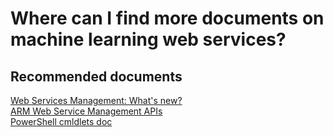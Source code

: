 <properties 
    pageTitle="Where can I find more documents on machine learning web services?"
    description="Where can I find more documents on machine learning web services?"
    service="microsoft.machinelearning"
    resource="webServices"
    authors="jajan17"
    displayOrder="5"
    selfHelpType="resource"
    supportTopicIds=""
    resourceTags=""
    productPesIds=""
    cloudEnvironments="public"
 	articleId="a5559fd7-492b-40c8-9b6a-40cf7d54b08a"
	ownershipId="AzureML_AzureMachineLearning"
/>

# Where can I find more documents on machine learning web services?

## **Recommended documents**
[Web Services Management: What's new?](https://azure.microsoft.com/documentation/articles/machine-learning-whats-new/)<br>
[ARM Web Service Management APIs](https://msdn.microsoft.com/library/mt767538.aspx)<br>
[PowerShell cmldlets doc](https://msdn.microsoft.com/library/azure/mt767952.aspx)<br>
